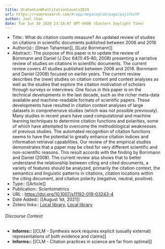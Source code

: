 ```yaml
---
title: @tahamtanWhatCitationCounts2019
url: https://roamresearch.com/#/app/megacoglab/page/pajiFechF
author: Joel Chan
date: Tue Jun 30 2020 23:18:07 GMT-0400 (Eastern Daylight Time)
---
```


- Title:: What do citation counts measure? An updated review of studies on citations in scientific documents published between 2006 and 2018
- Author(s):: [[Iman Tahamtan]], [[Lutz Bornmann]]
- Abstract:: The purpose of this paper is to update the review of Bornmann and Daniel (J Doc 64(1):45–80, 2008) presenting a narrative review of studies on citations in scientific documents. The current review covers 41 studies published between 2006 and 2018. Bornmann and Daniel (2008) focused on earlier years. The current review describes the (new) studies on citation content and context analyses as well as the studies that explore the citation motivation of scholars through surveys or interviews. One focus in this paper is on the technical developments in the last decade, such as the richer meta-data available and machine-readable formats of scientific papers. These developments have resulted in citation context analyses of large datasets in comprehensive studies (which was not possible previously). Many studies in recent years have used computational and machine learning techniques to determine citation functions and polarities, some of which have attempted to overcome the methodological weaknesses of previous studies. The automated recognition of citation functions seems to have the potential to greatly enhance citation indices and information retrieval capabilities. Our review of the empirical studies demonstrates that a paper may be cited for very different scientific and non-scientific reasons. This result accords with the finding by Bornmann and Daniel (2008). The current review also shows that to better understand the relationship between citing and cited documents, a variety of features should be analyzed, primarily the citation context, the semantics and linguistic patterns in citations, citation locations within the citing document, and citation polarity (negative, neutral, positive).
- Type:: [[Article]]
- Publication:: Scientometrics
- URL : https://doi.org/10.1007/s11192-019-03243-4
- Date Added:: [[August 1st, 2021]]
- Zotero links:: [Local library](zotero://select/groups/2451508/items/FX4YEQ7U), [Local library](https://www.zotero.org/groups/2451508/items/FX4YEQ7U)

###### Discourse Context

- **Informs::** [[CLM - Synthesis work requires explicit (usually external) representations of both evidence and claims]]
- **Informs::** [[CLM - Citation practices in science are far from optimal]]

